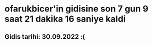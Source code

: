 # ofarukbicer'in gidisine son 7 gun 9 saat 21 dakika 16 saniye kaldi

## Gidis tarihi: 30.09.2022 :(
